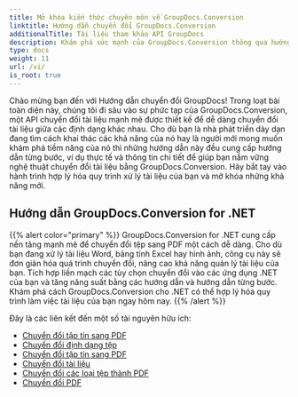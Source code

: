 ```yaml
---
title: Mở khóa kiến thức chuyên môn về GroupDocs.Conversion
linktitle: Hướng dẫn chuyển đổi GroupDocs.Conversion
additionalTitle: Tài liệu tham khảo API GroupDocs
description: Khám phá sức mạnh của GroupDocs.Conversion thông qua hướng dẫn của chúng tôi. Tìm hiểu cách dễ dàng chuyển đổi tài liệu giữa các định dạng để tích hợp quy trình làm việc liền mạch.
type: docs
weight: 11
url: /vi/
is_root: true
---
```


Chào mừng bạn đến với Hướng dẫn chuyển đổi GroupDocs! Trong loạt bài toàn diện này, chúng tôi đi sâu vào sự phức tạp của GroupDocs.Conversion, một API chuyển đổi tài liệu mạnh mẽ được thiết kế để dễ dàng chuyển đổi tài liệu giữa các định dạng khác nhau. Cho dù bạn là nhà phát triển dày dạn đang tìm cách khai thác các khả năng của nó hay là người mới mong muốn khám phá tiềm năng của nó thì những hướng dẫn này đều cung cấp hướng dẫn từng bước, ví dụ thực tế và thông tin chi tiết để giúp bạn nắm vững nghệ thuật chuyển đổi tài liệu bằng GroupDocs.Conversion. Hãy bắt tay vào hành trình hợp lý hóa quy trình xử lý tài liệu của bạn và mở khóa những khả năng mới.

## Hướng dẫn GroupDocs.Conversion for .NET
{{% alert color="primary" %}}
GroupDocs.Conversion for .NET cung cấp nền tảng mạnh mẽ để chuyển đổi tệp sang PDF một cách dễ dàng. Cho dù bạn đang xử lý tài liệu Word, bảng tính Excel hay hình ảnh, công cụ này sẽ đơn giản hóa quá trình chuyển đổi, nâng cao khả năng quản lý tài liệu của bạn. Tích hợp liền mạch các tùy chọn chuyển đổi vào các ứng dụng .NET của bạn và tăng năng suất bằng các hướng dẫn và hướng dẫn từng bước. Khám phá cách GroupDocs.Conversion cho .NET có thể hợp lý hóa quy trình làm việc tài liệu của bạn ngay hôm nay.
{{% /alert %}}

Đây là các liên kết đến một số tài nguyên hữu ích:
 
- [Chuyển đổi tập tin sang PDF](./net/file-conversion-to-pdf/)
- [Chuyển đổi định dạng tệp](./net/file-format-conversion-tutorials/)
- [Chuyển đổi tập tin sang PDF](./net/convert-files-to-pdf/)
- [Chuyển đổi tài liệu](./net/document-conversion/)
- [Chuyển đổi các loại tệp thành PDF](./net/converting-file-types-to-pdf/)
- [Chuyển đổi PDF](./net/pdf-conversion/)